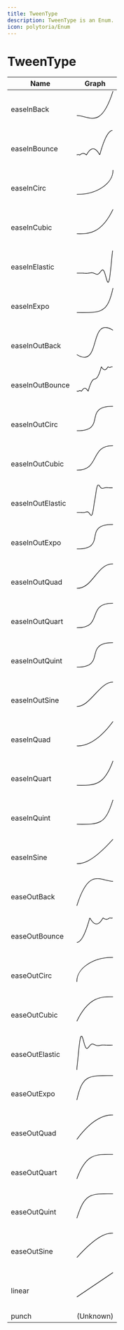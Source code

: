 ```yaml
---
title: TweenType
description: TweenType is an Enum.
icon: polytoria/Enum
---
```


# TweenType

| Name             | Graph
| ---------------- | --------------------- |
| easeInBack       | <svg xmlns="http://www.w3.org/2000/svg" viewBox="0 0 125 125"><path d="M1 84c44 1 81.5 48.6 123-83" fill="none" stroke="currentColor" stroke-width="2px"></path></svg> |
| easeInBounce     | <svg xmlns="http://www.w3.org/2000/svg" viewBox="0 0 125 125"><path d="M1 84l.24-.51 1.24-.39 1.24-.26 1.24-.13 1.24-.01 1.24.12 1.24.25 1.24.38 1.24.5L12.4 83l1.24-.97 1.24-.85 1.24-.72 1.24-.6 1.24-.47 1.24-.34 1.24-.21 1.24-.09 1.24.04 1.24.17 1.24.29 1.24.43 1.24.54 1.24.68 1.24.8 1.24.93 1.24 1.06 1.24-1.34 1.24-2.15 1.24-2.03 1.24-1.9 1.24-1.77 1.24-1.65 1.24-1.52 1.24-1.39 1.24-1.26 1.24-1.14 1.24-1.01 1.24-.88 1.24-.76 1.24-.63 1.24-.5 1.24-.38 1.24-.25 1.24-.12 1.24.01 1.24.13 1.24.26 1.24.39 1.24.51 1.24.64 1.24.77 1.24.9 1.24 1.02 1.24 1.15 1.24 1.27 1.24 1.41L71.92 73l1.24 1.66 1.24 1.78 1.24 1.91 1.24 2.04 1.24 2.17 1.24-.23 1.24-4.51 1.24-4.39 1.24-4.25 1.24-4.13 1.24-4 1.24-3.88 1.24-3.75 1.24-3.62 1.24-3.49 1.24-3.37L93 39.7l1.24-3.11 1.24-2.99 1.24-2.85 1.24-2.74 1.24-2.6 1.24-2.48 1.24-2.35 1.24-2.22 1.24-2.1 1.24-1.97 1.24-1.84 1.24-1.71 1.24-1.59 1.24-1.46 1.24-1.34 1.24-1.2 1.24-1.08 1.24-.96 1.24-.82 1.24-.7 1.24-.57 1.24-.45 1.24-.32 1.24-.19" fill="none" stroke="currentColor" stroke-width="2px"></path></svg> |
| easeInCirc       | <svg xmlns="http://www.w3.org/2000/svg" viewBox="0 0 125 125"><path d="M1 84c67.75 1 124-37.25 123-83" fill="none" stroke="currentColor" stroke-width="2px"></path></svg> |
| easeInCubic      | <svg xmlns="http://www.w3.org/2000/svg" viewBox="0 0 125 125"><path d="M1 84c39 1 82.75 1 123-83" fill="none" stroke="currentColor" stroke-width="2px"></path></svg> |
| easeInElastic    | <svg xmlns="http://www.w3.org/2000/svg" viewBox="0 0 125 125"><path d="M1 84l.24.03 1.24-.02 1.24-.02 1.24-.02 1.24-.03 1.24-.02 1.24-.03 1.24-.02 1.24-.02 1.24-.01 1.24-.01h1.24l1.24.01 1.24.02 1.24.02 1.24.04 1.24.05 1.24.06 1.24.06 1.24.07 1.24.08 1.24.06 1.24.07 1.24.05 1.24.04 1.24.03h1.24l1.24-.03 1.24-.05 1.24-.08 1.24-.11 1.24-.14 1.24-.16 1.24-.19 1.24-.19 1.24-.21 1.24-.19 1.24-.18 1.24-.16 1.24-.11 1.24-.07h1.24l1.24.07 1.24.15 1.24.23 1.24.32 1.24.39 1.24.46 1.24.52 1.24.55 1.24.57 1.24.56 1.24.51 1.24.44 1.24.32 1.24.18 1.24.01 1.24-.2 1.24-.42 1.24-.66 1.24-.88 1.24-1.11 1.24-1.31 1.24-1.46 1.24-1.57 1.24-1.61 1.24-1.58 1.24-1.45 1.24-1.23 1.24-.92 1.24-.51 1.24-.01 1.24.56 1.24 1.19L93 76.58l1.24 2.5 1.24 3.14 1.24 3.69 1.24 4.14 1.24 4.45 1.24 4.56 1.24 4.46 1.24 4.1 1.24 3.48 1.24 2.6 1.24 1.43 1.24.04 1.24-1.59 1.24-3.36 1.24-5.22 1.24-7.09 1.24-8.87 1.24-10.44 1.24-11.73 1.24-12.57 1.24-12.9 1.24-12.6 1.24-11.6 1.24-9.86" fill="none" stroke="currentColor" stroke-width="2px"></path></svg> |
| easeInExpo       | <svg xmlns="http://www.w3.org/2000/svg" viewBox="0 0 125 125"><path d="M1 84c86.5 1 104 1 123-83" fill="none" stroke="currentColor" stroke-width="2px"></path></svg> |
| easeInOutBack    | <svg xmlns="http://www.w3.org/2000/svg" viewBox="0 0 125 125"><path d="M 1 93 C 85 145 40 -42 124 10" fill="none" stroke="currentColor" stroke-width="2px"></path></svg> |
| easeInOutBounce  | <svg xmlns="http://www.w3.org/2000/svg" viewBox="0 0 125 125"><path d="M1 84l.24-.45 1.24-.2 1.24.06 1.24.31 1.24-.22 1.24-.91 1.24-.66 1.24-.4 1.24-.15 1.24.1 1.24.36 1.24.61 1.24.87 1.24-.14 1.24-2.09 1.24-1.84 1.24-1.58 1.24-1.33 1.24-1.07 1.24-.83 1.24-.56 1.24-.31 1.24-.06 1.24.2 1.24.45 1.24.7 1.24.96 1.24 1.21 1.24 1.47 1.24 1.72 1.24 1.98 1.24.96 1.24-4.44 1.24-4.2 1.24-3.93 1.24-3.69 1.24-3.43 1.24-3.17 1.24-2.93 1.24-2.67 1.24-2.41 1.24-2.16 1.24-1.9 1.24-1.66 1.24-1.39 1.24-1.15 1.24-.89 1.24-.63 1.24-.38L62 42l1.24-.13 1.24-.38 1.24-.63 1.24-.89 1.24-1.15 1.24-1.39 1.24-1.66 1.24-1.9 1.24-2.16 1.24-2.42 1.24-2.66 1.24-2.93 1.24-3.17 1.24-3.43 1.24-3.69 1.24-3.93 1.24-4.2L84.32.84l1.24.96 1.24 1.98 1.24 1.72 1.24 1.47 1.24 1.21 1.24.96 1.24.7 1.24.45 1.24.2 1.24-.06 1.24-.31 1.24-.57 1.24-.82 1.24-1.07 1.24-1.33 1.24-1.58 1.24-1.84 1.24-2.09 1.24-.14 1.24.87 1.24.61 1.24.36 1.24.1 1.24-.15 1.24-.4 1.24-.66L117.8.5l1.24-.22 1.24.31 1.24.06 1.24-.2" fill="none" stroke="currentColor" stroke-width="2px"></path></svg> |
| easeInOutCirc    | <svg xmlns="http://www.w3.org/2000/svg" viewBox="0 0 125 125"><path d="M1 84C106.25 85 18.75 0 124 1" fill="none" stroke="currentColor" stroke-width="2px"></path></svg> |
| easeInOutCubic   | <svg xmlns="http://www.w3.org/2000/svg" viewBox="0 0 125 125"><path d="M1 84C81.25 85 43.75 0 124 1" fill="none" stroke="currentColor" stroke-width="2px"></path></svg> |
| easeInOutElastic | <svg xmlns="http://www.w3.org/2000/svg" viewBox="0 0 125 125"><path d="M 1 94 l 0.24 -0.02 l 1.24 -0.02 l 1.24 -0.01 l 1.24 -0.02 l 1.24 -0.01 l 1.24 -0.01 h 1.24 l 1.24 0.01 l 1.24 0.02 l 1.24 0.03 l 1.24 0.05 l 1.24 0.06 l 1.24 0.07 l 1.24 0.08 l 1.24 0.08 l 1.24 0.07 l 1.24 0.04 l 1.24 0.02 l 1.24 -0.03 l 1.24 -0.08 l 1.24 -0.15 l 1.24 -0.21 l 1.24 -0.28 l 1.24 -0.33 l 1.24 -0.37 l 1.24 -0.37 l 1.24 -0.33 l 1.24 -0.26 l 1.24 -0.12 l 1.24 0.08 l 1.24 0.32 l 1.24 0.62 l 1.24 0.93 l 1.24 1.25 l 1.24 1.52 l 1.24 1.71 l 1.24 1.78 l 1.24 1.66 l 1.24 1.34 l 1.24 0.75 l 1.24 -0.11 l 1.24 -1.23 l 1.24 -2.57 l 1.24 -4.05 l 1.24 -5.56 l 1.24 -6.92 l 1.24 -7.97 l 1.24 -8.45 l 1.24 -8.16 L 62 52 l 1.24 -6.85 l 1.24 -8.16 l 1.24 -8.45 l 1.24 -7.97 l 1.24 -6.92 l 1.24 -5.56 l 1.24 -4.05 l 1.24 -2.57 l 1.24 -1.23 l 1.24 -0.11 l 1.24 0.75 l 1.24 1.34 l 1.24 1.66 l 1.24 1.78 l 1.24 1.72 l 1.24 1.51 L 83.08 10.14 l 1.24 0.93 l 1.24 0.62 l 1.24 0.32 l 1.24 0.08 l 1.24 -0.12 l 1.24 -0.26 l 1.24 -0.33 L 93 11.01 l 1.24 -0.37 l 1.24 -0.33 l 1.24 -0.28 l 1.24 -0.21 l 1.24 -0.15 l 1.24 -0.08 l 1.24 -0.03 l 1.24 0.02 l 1.24 0.04 l 1.24 0.07 l 1.24 0.08 l 1.24 0.08 l 1.24 0.07 l 1.24 0.06 l 1.24 0.05 l 1.24 0.03 l 1.24 0.02 l 1.24 0.01 h 1.24 l 1.24 -0.01 l 1.24 -0.01 l 1.24 -0.02 l 1.24 -0.01 l 1.24 -0.02" fill="none" stroke="currentColor" stroke-width="2px"></path></svg> |
| easeInOutExpo    | <svg xmlns="http://www.w3.org/2000/svg" viewBox="0 0 125 125"><path d="M1 84C108.75 85 16.25 0 124 1" fill="none" stroke="currentColor" stroke-width="2px"></path></svg> |
| easeInOutQuad    | <svg xmlns="http://www.w3.org/2000/svg" viewBox="0 0 125 125"><path d="M1 84C56.25 85 68.75 0 124 1" fill="none" stroke="currentColor" stroke-width="2px"></path></svg> |
| easeInOutQuart   | <svg xmlns="http://www.w3.org/2000/svg" viewBox="0 0 125 125"><path d="M1 84C95 85 30 0 124 1" fill="none" stroke="currentColor" stroke-width="2px"></path></svg> |
| easeInOutQuint   | <svg xmlns="http://www.w3.org/2000/svg" viewBox="0 0 125 125"><path d="M1 84C103.75 85 21.25 0 124 1" fill="none" stroke="currentColor" stroke-width="2px"></path></svg> |
| easeInOutSine    | <svg xmlns="http://www.w3.org/2000/svg" viewBox="0 0 125 125"><path d="M1 84C46.25 85 78.75 0 124 1" fill="none" stroke="currentColor" stroke-width="2px"></path></svg> |
| easeInQuad       | <svg xmlns="http://www.w3.org/2000/svg" viewBox="0 0 125 125"><path d="M1 84c12.75 1 61.5 1 123-83" fill="none" stroke="currentColor" stroke-width="2px"></path></svg> |
| easeInQuart      | <svg xmlns="http://www.w3.org/2000/svg" viewBox="0 0 125 125"><path d="M1 84c61.5 1 92.75 1 123-83" fill="none" stroke="currentColor" stroke-width="2px"></path></svg> |
| easeInQuint      | <svg xmlns="http://www.w3.org/2000/svg" viewBox="0 0 125 125"><path d="M1 84c79 1 96.5 1 123-83" fill="none" stroke="currentColor" stroke-width="2px"></path></svg> |
| easeInSine       | <svg xmlns="http://www.w3.org/2000/svg" viewBox="0 0 125 125"><path d="M1 84c14 1 47.75 1 123-83" fill="none" stroke="currentColor" stroke-width="2px"></path></svg> |
| easeOutBack      | <svg xmlns="http://www.w3.org/2000/svg" viewBox="0 0 125 125"><path d="M 1 93 C 42.5 -38.6 80 9 124 10" fill="none" stroke="currentColor" stroke-width="2px"></path></svg> |
| easeOutBounce    | <svg xmlns="http://www.w3.org/2000/svg" viewBox="0 0 125 125"><path d="M1 84l.24-.06 1.24-.19 1.24-.32 1.24-.45 1.24-.57 1.24-.7 1.24-.82 1.24-.96 1.24-1.08 1.24-1.2 1.24-1.34 1.24-1.46 1.24-1.59 1.24-1.71 1.24-1.84 1.24-1.97 1.24-2.1 1.24-2.22 1.24-2.35 1.24-2.48 1.24-2.6 1.24-2.74 1.24-2.85 1.24-2.99L31 44.3l1.24-3.24 1.24-3.37 1.24-3.49 1.24-3.62 1.24-3.75 1.24-3.88 1.24-4 1.24-4.13 1.24-4.25 1.24-4.39 1.24-4.51 1.24-.23 1.24 2.17 1.24 2.04 1.24 1.91 1.24 1.78L52.08 11l1.24 1.53 1.24 1.41 1.24 1.27 1.24 1.15 1.24 1.02 1.24.9 1.24.77 1.24.64 1.24.51 1.24.39 1.24.26 1.24.13 1.24.01 1.24-.12 1.24-.25 1.24-.38 1.24-.5 1.24-.63 1.24-.76 1.24-.88 1.24-1.01 1.24-1.14 1.24-1.26 1.24-1.39 1.24-1.52 1.24-1.65 1.24-1.77 1.24-1.9 1.24-2.03 1.24-2.15L90.52.31l1.24 1.06L93 2.3l1.24.8 1.24.68 1.24.54 1.24.43 1.24.29 1.24.17 1.24.04 1.24-.09 1.24-.21 1.24-.34 1.24-.47 1.24-.6 1.24-.72 1.24-.85L111.6 1l1.24-.95 1.24.5 1.24.38 1.24.25 1.24.12 1.24-.01 1.24-.13 1.24-.26 1.24-.39" fill="none" stroke="currentColor" stroke-width="2px"></path></svg> |
| easeOutCirc      | <svg xmlns="http://www.w3.org/2000/svg" viewBox="0 0 125 125"><path d="M1 84C0 38.25 56.25 0 124 1" fill="none" stroke="currentColor" stroke-width="2px"></path></svg> |
| easeOutCubic     | <svg xmlns="http://www.w3.org/2000/svg" viewBox="0 0 125 125"><path d="M1 84C41.25 0 85 0 124 1" fill="none" stroke="currentColor" stroke-width="2px"></path></svg> |
| easeOutElastic   | <svg xmlns="http://www.w3.org/2000/svg" viewBox="0 0 125 125"><path d="M 1 115.5 l 0.24 -7.34 l 1.24 -9.86 l 1.24 -11.6 l 1.24 -12.6 L 6.2 61.2 l 1.24 -12.57 L 8.68 36.9 L 9.92 26.46 l 1.24 -8.87 L 12.4 10.5 l 1.24 -5.22 l 1.24 -3.36 l 1.24 -1.59 l 1.24 0.04 l 1.24 1.43 l 1.24 2.6 l 1.24 3.48 l 1.24 4.1 l 1.24 4.46 l 1.24 4.56 l 1.24 4.45 l 1.24 4.14 l 1.24 3.69 l 1.24 3.14 L 31 38.92 l 1.24 1.85 l 1.24 1.19 l 1.24 0.56 l 1.24 -0.01 l 1.24 -0.51 l 1.24 -0.92 l 1.24 -1.23 l 1.24 -1.45 l 1.24 -1.58 l 1.24 -1.61 l 1.24 -1.57 L 45.88 32.18 l 1.24 -1.31 l 1.24 -1.11 l 1.24 -0.89 l 1.24 -0.65 l 1.24 -0.42 l 1.24 -0.2 l 1.24 0.01 l 1.24 0.18 l 1.24 0.32 l 1.24 0.44 l 1.24 0.51 l 1.24 0.56 l 1.24 0.57 l 1.24 0.55 l 1.24 0.52 l 1.24 0.46 l 1.24 0.39 l 1.24 0.32 l 1.24 0.23 l 1.24 0.15 l 1.24 0.07 h 1.24 l 1.24 -0.07 l 1.24 -0.11 l 1.24 -0.16 l 1.24 -0.18 l 1.24 -0.19 L 80.6 31.96 l 1.24 -0.19 l 1.24 -0.19 l 1.24 -0.16 l 1.24 -0.14 l 1.24 -0.11 l 1.24 -0.08 l 1.24 -0.05 l 1.24 -0.03 h 1.24 L 93 31.04 l 1.24 0.04 l 1.24 0.05 l 1.24 0.07 l 1.24 0.06 l 1.24 0.08 l 1.24 0.07 l 1.24 0.06 l 1.24 0.06 l 1.24 0.05 l 1.24 0.04 l 1.24 0.02 l 1.24 0.02 l 1.24 0.01 h 1.24 l 1.24 -0.01 l 1.24 -0.01 l 1.24 -0.02 l 1.24 -0.02 l 1.24 -0.03 l 1.24 -0.02 l 1.24 -0.03 l 1.24 -0.02 l 1.24 -0.02 l 1.24 -0.02" fill="none" stroke="currentColor" stroke-width="2px"></path></svg> |
| easeOutExpo      | <svg xmlns="http://www.w3.org/2000/svg" viewBox="0 0 125 125"><path d="M1 84C20 0 37.5 0 124 1" fill="none" stroke="currentColor" stroke-width="2px"></path></svg> |
| easeOutQuad      | <svg xmlns="http://www.w3.org/2000/svg" viewBox="0 0 125 125"><path d="M1 84C62.5 0 111.25 0 124 1" fill="none" stroke="currentColor" stroke-width="2px"></path></svg> |
| easeOutQuart     | <svg xmlns="http://www.w3.org/2000/svg" viewBox="0 0 125 125"><path d="M1 84C31.25 0 62.5 0 124 1" fill="none" stroke="currentColor" stroke-width="2px"></path></svg> |
| easeOutQuint     | <svg xmlns="http://www.w3.org/2000/svg" viewBox="0 0 125 125"><path d="M1 84C27.5 0 45 0 124 1" fill="none" stroke="currentColor" stroke-width="2px"></path></svg> |
| easeOutSine      | <svg xmlns="http://www.w3.org/2000/svg" viewBox="0 0 125 125"><path d="M1 84C76.25 0 110 0 124 1" fill="none" stroke="currentColor" stroke-width="2px"></path></svg> |
| linear           | <svg xmlns="http://www.w3.org/2000/svg" viewBox="0 0 125 125"><path d="M 1 84 L 124 1" fill="none" stroke="currentColor" stroke-width="2px"></path></svg> |
| punch            | (Unknown) |
